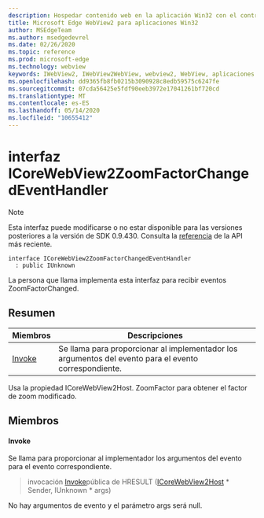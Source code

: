 ```yaml
---
description: Hospedar contenido web en la aplicación Win32 con el control Microsoft Edge WebView2
title: Microsoft Edge WebView2 para aplicaciones Win32
author: MSEdgeTeam
ms.author: msedgedevrel
ms.date: 02/26/2020
ms.topic: reference
ms.prod: microsoft-edge
ms.technology: webview
keywords: IWebView2, IWebView2WebView, webview2, WebView, aplicaciones Win32, Win32, Edge, ICoreWebView2, ICoreWebView2Host, control de explorador, HTML Edge
ms.openlocfilehash: dd9365fb8fb0215b3090928c8edb59575c6247fe
ms.sourcegitcommit: 07cda56425e5fdf90eeb3972e17041261bf720cd
ms.translationtype: MT
ms.contentlocale: es-ES
ms.lasthandoff: 05/14/2020
ms.locfileid: "10655412"
---
```

# interfaz ICoreWebView2ZoomFactorChangedEventHandler 

> [!NOTE]
> Esta interfaz puede modificarse o no estar disponible para las versiones posteriores a la versión de SDK 0.9.430. Consulta la [referencia](../../../webview2-api-reference.md) de la API más reciente.

```
interface ICoreWebView2ZoomFactorChangedEventHandler
  : public IUnknown
```

La persona que llama implementa esta interfaz para recibir eventos ZoomFactorChanged.

## Resumen

 Miembros                        | Descripciones
--------------------------------|---------------------------------------------
[Invoke](#invoke) | Se llama para proporcionar al implementador los argumentos del evento para el evento correspondiente.

Usa la propiedad ICoreWebView2Host. ZoomFactor para obtener el factor de zoom modificado.

## Miembros

#### Invoke 

Se llama para proporcionar al implementador los argumentos del evento para el evento correspondiente.

> invocación [Invoke](#invoke)pública de HRESULT ([ICoreWebView2Host](ICoreWebView2Host.md) * Sender, IUnknown * args)

No hay argumentos de evento y el parámetro args será null.

